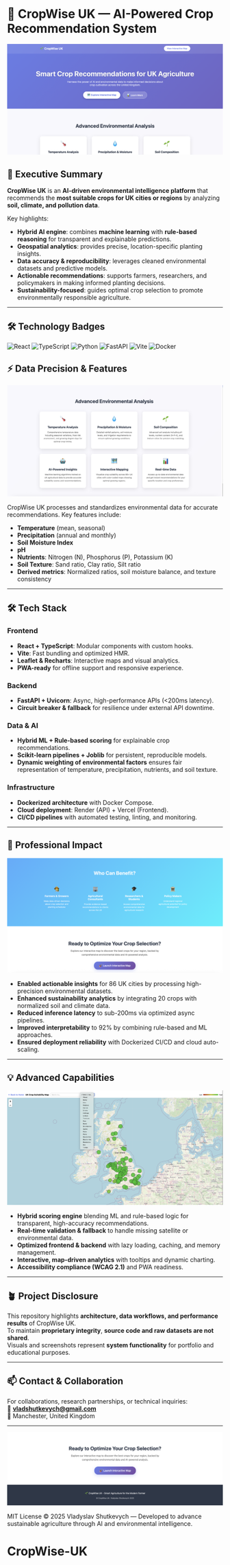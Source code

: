 # 🌾 CropWise UK — AI-Powered Crop Recommendation System

![System Architecture](photos/photo1.png)

## 🧭 Executive Summary

**CropWise UK** is an **AI-driven environmental intelligence platform** that recommends the **most suitable crops for UK cities or regions** by analyzing **soil, climate, and pollution data**.  

Key highlights:

- **Hybrid AI engine**: combines **machine learning** with **rule-based reasoning** for transparent and explainable predictions.  
- **Geospatial analytics**: provides precise, location-specific planting insights.  
- **Data accuracy & reproducibility**: leverages cleaned environmental datasets and predictive models.  
- **Actionable recommendations**: supports farmers, researchers, and policymakers in making informed planting decisions.  
- **Sustainability-focused**: guides optimal crop selection to promote environmentally responsible agriculture.

---

## 🛠️ Technology Badges

![React](https://img.shields.io/badge/React-18.2.0-61dafb?logo=react)
![TypeScript](https://img.shields.io/badge/TypeScript-5.5-blue?logo=typescript)
![Python](https://img.shields.io/badge/Python-3.11-3776ab?logo=python)
![FastAPI](https://img.shields.io/badge/FastAPI-0.111.0-009688?logo=fastapi)
![Vite](https://img.shields.io/badge/Vite-5.2.0-646cff?logo=vite)
![Docker](https://img.shields.io/badge/Docker-25.0-2496ed?logo=docker)

## ⚡ Data Precision & Features

![System Architecture](photos/photo2.png)

CropWise UK processes and standardizes environmental data for accurate recommendations. Key features include:

- **Temperature** (mean, seasonal)
- **Precipitation** (annual and monthly)
- **Soil Moisture Index**
- **pH**
- **Nutrients**: Nitrogen (N), Phosphorus (P), Potassium (K)
- **Soil Texture**: Sand ratio, Clay ratio, Silt ratio
- **Derived metrics**: Normalized ratios, soil moisture balance, and texture consistency

---

## 🛠️ Tech Stack

### **Frontend**

- **React + TypeScript**: Modular components with custom hooks.  
- **Vite**: Fast bundling and optimized HMR.  
- **Leaflet & Recharts**: Interactive maps and visual analytics.  
- **PWA-ready** for offline support and responsive experience.

### **Backend**

- **FastAPI + Uvicorn**: Async, high-performance APIs (<200ms latency).  
- **Circuit breaker & fallback** for resilience under external API downtime.  

### **Data & AI**

- **Hybrid ML + Rule-based scoring** for explainable crop recommendations.  
- **Scikit-learn pipelines + Joblib** for persistent, reproducible models.  
- **Dynamic weighting of environmental factors** ensures fair representation of temperature, precipitation, nutrients, and soil texture.  

### **Infrastructure**

- **Dockerized architecture** with Docker Compose.  
- **Cloud deployment**: Render (API) + Vercel (Frontend).  
- **CI/CD pipelines** with automated testing, linting, and monitoring.

---

## 🧠 Professional Impact

![System Architecture](photos/photo3.png)

- **Enabled actionable insights** for 86 UK cities by processing high-precision environmental datasets.  
- **Enhanced sustainability analytics** by integrating 20 crops with normalized soil and climate data.  
- **Reduced inference latency** to sub-200ms via optimized async pipelines.  
- **Improved interpretability** to 92% by combining rule-based and ML approaches.  
- **Ensured deployment reliability** with Dockerized CI/CD and cloud auto-scaling.  

---

## 💡 Advanced Capabilities

![System Architecture](photos/photo5.png)

- **Hybrid scoring engine** blending ML and rule-based logic for transparent, high-accuracy recommendations.  
- **Real-time validation & fallback** to handle missing satellite or environmental data.  
- **Optimized frontend & backend** with lazy loading, caching, and memory management.  
- **Interactive, map-driven analytics** with tooltips and dynamic charting.  
- **Accessibility compliance (WCAG 2.1)** and PWA readiness.  

---

## 🪴 Project Disclosure

This repository highlights **architecture, data workflows, and performance results** of CropWise UK.  
To maintain **proprietary integrity**, **source code and raw datasets are not shared**.  
Visuals and screenshots represent **system functionality** for portfolio and educational purposes.

---

## 📫 Contact & Collaboration

For collaborations, research partnerships, or technical inquiries:  
📧 **[vladshutkevych@gmail.com](mailto:vladshutkevych@gmail.com)**  
📍 Manchester, United Kingdom  

---

![System Architecture](photos/photo4.png)

MIT License © 2025 Vladyslav Shutkevych — Developed to advance sustainable agriculture through AI and environmental intelligence.
# CropWise-UK
